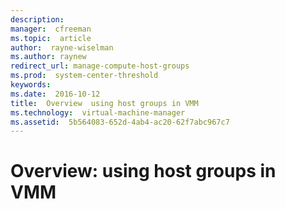 ```yaml
---
description:  
manager:  cfreeman
ms.topic:  article
author:  rayne-wiselman
ms.author: raynew
redirect_url: manage-compute-host-groups
ms.prod:  system-center-threshold
keywords:  
ms.date:  2016-10-12
title:  Overview  using host groups in VMM
ms.technology:  virtual-machine-manager
ms.assetid:  5b564083-652d-4ab4-ac20-62f7abc967c7
---
```


# Overview: using host groups in VMM

